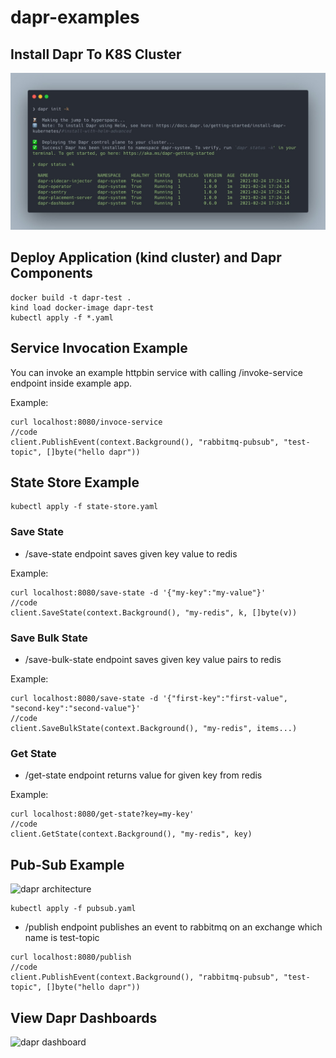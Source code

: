 # dapr-examples

## Install Dapr To K8S Cluster

![dapr install](dapr-init.jpeg)

## Deploy Application (kind cluster) and Dapr Components

```
docker build -t dapr-test .
kind load docker-image dapr-test
kubectl apply -f *.yaml
````

## Service Invocation Example

You can invoke an example httpbin service with calling /invoke-service endpoint inside example app.

Example:

```
curl localhost:8080/invoce-service
//code
client.PublishEvent(context.Background(), "rabbitmq-pubsub", "test-topic", []byte("hello dapr"))
```

## State Store Example

```
kubectl apply -f state-store.yaml
```

### Save State

- /save-state endpoint saves given key value to redis

Example:

```
curl localhost:8080/save-state -d '{"my-key":"my-value"}'
//code
client.SaveState(context.Background(), "my-redis", k, []byte(v))
```

### Save Bulk State

- /save-bulk-state endpoint saves given key value pairs to redis

Example:

```
curl localhost:8080/save-state -d '{"first-key":"first-value", "second-key":"second-value"}'
//code
client.SaveBulkState(context.Background(), "my-redis", items...)
```

### Get State

- /get-state endpoint returns value for given key from redis

Example:

```
curl localhost:8080/get-state?key=my-key'
//code
client.GetState(context.Background(), "my-redis", key)
```

## Pub-Sub Example

![dapr architecture](dapr-pubsub.png)

```
kubectl apply -f pubsub.yaml
```

- /publish endpoint publishes an event to rabbitmq on an exchange which name is test-topic

```
curl localhost:8080/publish
//code
client.PublishEvent(context.Background(), "rabbitmq-pubsub", "test-topic", []byte("hello dapr"))
```

## View Dapr Dashboards

![dapr dashboard](dapr-dashboard.jpeg)